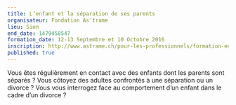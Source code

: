 ```yaml
---
title: L’enfant et la séparation de ses parents
organisateur: Fondation As'trame
lieu: Sion
end_date: 1479458547
formation_date: 12-13 Septembre et 10 Octobre 2016
inscription: http://www.astrame.ch/pour-les-professionnels/formation-enfant-et-la-separation.html
published: true
---
```

Vous êtes régulièrement en contact avec des enfants dont les parents sont séparés ? Vous côtoyez des adultes confrontés à une séparation ou un divorce ? Vous vous interrogez face au comportement d’un enfant dans le cadre d’un divorce ?
